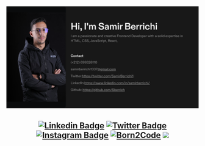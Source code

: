 ## <h2 align="center">

<img src="./bnr.png" alt="Born2Code">


## <h2 align="center"> [![Linkedin Badge](https://img.shields.io/badge/-LinkedIn-0e76a8?style=flat-square&logo=Linkedin&logoColor=white)](https://linkedin.com/in/samirberrichi) [![Twitter Badge](https://img.shields.io/badge/-Twitter-00acee?style=flat-square&logo=Twitter&logoColor=white)](https://twitter.com/samirberrichi) [![Instagram Badge](https://img.shields.io/badge/-Instagram-e4405f?style=flat-square&logo=Instagram&logoColor=white)](https://instagram.com/samirberrichi/) <a href="https://profile.intra.42.fr/users/sberrich" target="_blank"><img src="https://img.shields.io/badge/Born2Code-%23FF6950.svg?style=flat-square&logo=42" alt="Born2Code"></a> ![](https://komarev.com/ghpvc/?username=sberrich)

<!-- ## <h2 align="center"> [![sberrich's 42 stats](https://badge.mediaplus.ma/darkblue/sberrich)](https://github.com/oakoudad/badge42) -->
